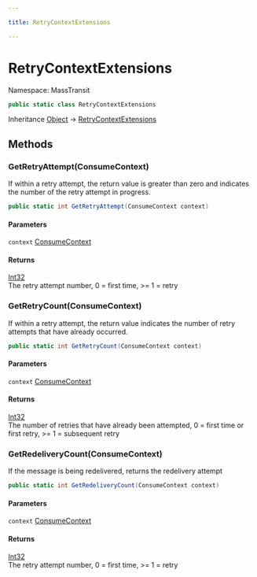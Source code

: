 ```yaml
---

title: RetryContextExtensions

---
```


# RetryContextExtensions

Namespace: MassTransit

```csharp
public static class RetryContextExtensions
```

Inheritance [Object](https://learn.microsoft.com/en-us/dotnet/api/system.object) → [RetryContextExtensions](../masstransit/retrycontextextensions)

## Methods

### **GetRetryAttempt(ConsumeContext)**

If within a retry attempt, the return value is greater than zero and indicates the number of the retry attempt
 in progress.

```csharp
public static int GetRetryAttempt(ConsumeContext context)
```

#### Parameters

`context` [ConsumeContext](../masstransit/consumecontext)<br/>

#### Returns

[Int32](https://learn.microsoft.com/en-us/dotnet/api/system.int32)<br/>
The retry attempt number, 0 = first time, &gt;= 1 = retry

### **GetRetryCount(ConsumeContext)**

If within a retry attempt, the return value indicates the number of retry attempts that have already occurred.

```csharp
public static int GetRetryCount(ConsumeContext context)
```

#### Parameters

`context` [ConsumeContext](../masstransit/consumecontext)<br/>

#### Returns

[Int32](https://learn.microsoft.com/en-us/dotnet/api/system.int32)<br/>
The number of retries that have already been attempted, 0 = first time or first retry, &gt;= 1 = subsequent retry

### **GetRedeliveryCount(ConsumeContext)**

If the message is being redelivered, returns the redelivery attempt

```csharp
public static int GetRedeliveryCount(ConsumeContext context)
```

#### Parameters

`context` [ConsumeContext](../masstransit/consumecontext)<br/>

#### Returns

[Int32](https://learn.microsoft.com/en-us/dotnet/api/system.int32)<br/>
The retry attempt number, 0 = first time, &gt;= 1 = retry
